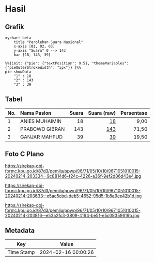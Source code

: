 # Hasil

## Grafik

```mermaid
xychart-beta
    title "Perolehan Suara Nasional"
    x-axis [01, 02, 03]
    y-axis "Suara" 0 --> 143
    bar [18, 143, 39]
```

```mermaid
%%{init: {"pie": {"textPosition": 0.5}, "themeVariables": {"pieOuterStrokeWidth": "5px"}} }%%
pie showData
    "1" : 18
    "2" : 143
    "3" : 39
```

## Tabel

| No. | Nama Paslon    | Suara | Suara (raw) | Persentase |
|:--- |:-------------- | -----:| -----------:| ----------:|
| 1   | ANIES MUHAIMIN | 18    | [18][p-1]   | 9,00       |
| 2   | PRABOWO GIBRAN | 143   | [143][p-2]  | 71,50      |
| 3   | GANJAR MAHFUD  | 39    | [39][p-3]   | 19,50      |


[p-1]: https://github.com/gigit-pemilu/pemilu-2024/blob/main/pilpres/hitung-suara/sub/96-papua-barat-daya/sub/71-kota-sorong/sub/05-sorong-utara/sub/1010-matalamagi/sub/015-tps/sub/paslon-1.txt
[p-2]: https://github.com/gigit-pemilu/pemilu-2024/blob/main/pilpres/hitung-suara/sub/96-papua-barat-daya/sub/71-kota-sorong/sub/05-sorong-utara/sub/1010-matalamagi/sub/015-tps/sub/paslon-2.txt
[p-3]: https://github.com/gigit-pemilu/pemilu-2024/blob/main/pilpres/hitung-suara/sub/96-papua-barat-daya/sub/71-kota-sorong/sub/05-sorong-utara/sub/1010-matalamagi/sub/015-tps/sub/paslon-3.txt

## Foto C Plano

https://sirekap-obj-formc.kpu.go.id/87d3/pemilu/ppwp/96/71/05/10/10/9671051010015-20240214-203334--9c8814d6-f24c-4226-a36f-9ef2d86d43e4.jpg

https://sirekap-obj-formc.kpu.go.id/87d3/pemilu/ppwp/96/71/05/10/10/9671051010015-20240214-203633--e5ac5cbd-deb5-4652-95d5-1b5a9ce42b1d.jpg

https://sirekap-obj-formc.kpu.go.id/87d3/pemilu/ppwp/96/71/05/10/10/9671051010015-20240214-203816--e53a2fc3-3809-4194-be5f-e5c08359616b.jpg


## Metadata

| Key        | Value               |
| ---------- | ------------------- |
| Time Stamp | 2024-02-16 00:00:26 |



